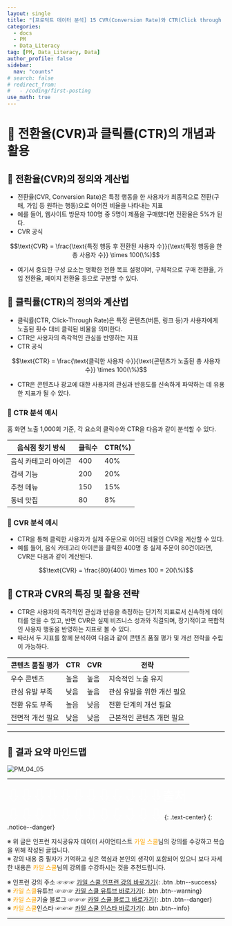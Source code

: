 ```yaml
---
layout: single
title: "[프로덕트 데이터 분석] 15 CVR(Conversion Rate)와 CTR(Click through Rate)"
categories:
  - docs
  - PM
  - Data_Literacy
tag: [PM, Data_Literacy, Data]
author_profile: false
sidebar:
  nav: "counts"
# search: false
# redirect_from:
#   - /coding/first-posting
use_math: true
---
```


# 👑 전환율(CVR)과 클릭률(CTR)의 개념과 활용

## 🥝 전환율(CVR)의 정의와 계산법

- 전환율(CVR, Conversion Rate)은 특정 행동을 한 사용자가 최종적으로 전환(구매, 가입 등 원하는 행동)으로 이어진 비율을 나타내는 지표
- 예를 들어, 웹사이트 방문자 100명 중 5명이 제품을 구매했다면 전환율은 5%가 된다.
- CVR 공식

$$\text{CVR} = \frac{\text{특정 행동 후 전환된 사용자 수}}{\text{특정 행동을 한 총 사용자 수}} \times 100(\%)$$

- 여기서 중요한 구성 요소는 명확한 전환 목표 설정이며, 구체적으로 구매 전환율, 가입 전환율, 페이지 전환율 등으로 구분할 수 있다.

## 🥝 클릭률(CTR)의 정의와 계산법

- 클릭률(CTR, Click-Through Rate)은 특정 콘텐츠(버튼, 링크 등)가 사용자에게 노출된 횟수 대비 클릭된 비율을 의미한다.
- CTR은 사용자의 즉각적인 관심을 반영하는 지표
- CTR 공식

$$\text{CTR} = \frac{\text{클릭한 사용자 수}}{\text{콘텐츠가 노출된 총 사용자 수}} \times 100(\%)$$

- CTR은 콘텐츠나 광고에 대한 사용자의 관심과 반응도를 신속하게 파악하는 데 유용한 지표가 될 수 있다.

### 🍜 CTR 분석 예시

홈 화면 노출 1,000회 기준, 각 요소의 클릭수와 CTR을 다음과 같이 분석할 수 있다.

| 음식점 찾기 방식     | 클릭수 | CTR(%) |
| -------------------- | ------ | ------ |
| 음식 카테고리 아이콘 | 400    | 40%    |
| 검색 기능            | 200    | 20%    |
| 추천 메뉴            | 150    | 15%    |
| 동네 맛집            | 80     | 8%     |

### 🍜 CVR 분석 예시

- CTR을 통해 클릭한 사용자가 실제 주문으로 이어진 비율인 CVR을 계산할 수 있다.
- 예를 들어, 음식 카테고리 아이콘을 클릭한 400명 중 실제 주문이 80건이라면, CVR은 다음과 같이 계산된다.

$$\text{CVR} = \frac{80}{400} \times 100 = 20(\%)$$

## 🥝 CTR과 CVR의 특징 및 활용 전략

- CTR은 사용자의 즉각적인 관심과 반응을 측정하는 단기적 지표로서 신속하게 데이터를 얻을 수 있고, 반면 CVR은 실제 비즈니스 성과와 직결되며, 장기적이고 복합적인 사용자 행동을 반영하는 지표로 볼 수 있다.
- 따라서 두 지표를 함께 분석하여 다음과 같이 콘텐츠 품질 평가 및 개선 전략을 수립이 가능하다.

| 콘텐츠 품질 평가 | CTR  | CVR  | 전략                       |
| ---------------- | ---- | ---- | -------------------------- |
| 우수 콘텐츠      | 높음 | 높음 | 지속적인 노출 유지         |
| 관심 유발 부족   | 낮음 | 높음 | 관심 유발을 위한 개선 필요 |
| 전환 유도 부족   | 높음 | 낮음 | 전환 단계의 개선 필요      |
| 전면적 개선 필요 | 낮음 | 낮음 | 근본적인 콘텐츠 개편 필요  |

---

## 🥝 결과 요약 마인드맵

![PM_04_05]({{site.url}}/images/2025-03-25-PM/04_05.png)

---

<a style="font-size:30px; color: white;">⇩⇩⇩⇩⇩⇩⇩⇩⇩⇩⇩⇩출처⇩⇩⇩⇩⇩⇩⇩⇩⇩⇩⇩⇩</a>
{: .text-center}
{: .notice--danger}

※ 위 글은 인프런 지식공유자 데이터 사이언티스트 <a style="color: orange;">카일 스쿨</a>님의 강의를 수강하고 복습을 위해 작성된 글입니다.<br>
※ 강의 내용 중 필자가 기억하고 싶은 핵심과 본인의 생각이 포함되어 있으니 보다 자세한 내용은 <a style="color: orange;">카일 스쿨</a>님의 강의를 수강하시는 것을 추천드립니다. <br>

※ 인프런 강의 주소 ☞☞☞ [카일 스쿨 인프런 강의 바로가기](https://www.inflearn.com/course/pm-%EB%8D%B0%EC%9D%B4%ED%84%B0-%EB%A6%AC%ED%84%B0%EB%9F%AC%EC%8B%9C){: .btn .btn--success}<br>
※ <a style="color: orange;">카일 스쿨</a>유튜브 ☞☞☞ [카일 스쿨 유튜브 바로가기](https://www.youtube.com/c/kyleschool){: .btn .btn--warning}<br>
※ <a style="color: orange;">카일 스쿨</a>기술 블로그 ☞☞☞ [카일 스쿨 블로그 바로가기](https://zzsza.github.io/){: .btn .btn--danger}<br>
※ <a style="color: orange;">카일 스쿨</a>인스타 ☞☞☞ [카일 스쿨 인스타 바로가기](https://www.instagram.com/data.scientist/){: .btn .btn--info}

---
